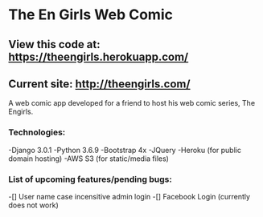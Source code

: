 # The En Girls Web Comic
## View this code at: https://theengirls.herokuapp.com/
## Current site: http://theengirls.com/

A web comic app developed for a friend to host his web comic series, The Engirls. 


### Technologies: 
-Django 3.0.1
-Python 3.6.9
-Bootstrap 4x
-JQuery
-Heroku  (for public domain hosting)
-AWS S3 (for static/media files)

### List of upcoming features/pending bugs:
-[] User name case incensitive admin login
-[] Facebook Login (currently does not work)



